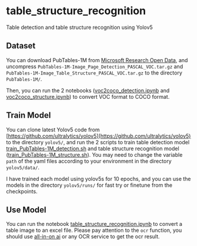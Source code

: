 # table_structure_recognition

Table detection and table structure recognition using Yolov5

## Dataset

You can download PubTables-1M from [Microsoft Research Open Data](https://msropendata.com/datasets/505fcbe3-1383-42b1-913a-f651b8b712d3), and uncompress `PubTables-1M-Image_Page_Detection_PASCAL_VOC.tar.gz` and `PubTables-1M-Image_Table_Structure_PASCAL_VOC.tar.gz` to the directory `PubTables-1M/`.

Then, you can run the 2 notebooks ([voc2coco_detection.ipynb](PubTables-1M/voc2coco_detection.ipynb) and [voc2coco_structure.ipynb](PubTables-1M/voc2coco_structure.ipynb)) to convert VOC format to COCO format.

## Train Model

You can clone latest Yolov5 code from [https://github.com/ultralytics/yolov5](https://github.com/ultralytics/yolov5) to the directory `yolov5/`, and run the 2 scripts to train table detection model [train_PubTables-1M_detection.sh](yolov5/train_PubTables-1M_detection.sh) and table structure recognition model ([train_PubTables-1M_structure.sh](yolov5/train_PubTables-1M_structure.sh)). You may need to change the variable `path` of the yaml files according to your environment in the directory `yolov5/data/`.

I have trained each model using yolov5s for 10 epochs, and you can use the models in the directory `yolov5/runs/` for fast try or finetune from the checkpoints.

## Use Model

You can run the notebook [table_structure_recognition.ipynb](table_structure_recognition.ipynb) to convert a table image to an excel file. Please pay attention to the `ocr` function, you should use [all-in-on ai](https://www.amazonaws.cn/en/solutions/horizontal/guidance/all-in-one-ai/) or any OCR service to get the ocr result.